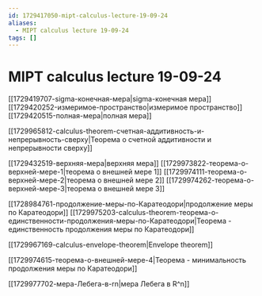 ```yaml
---
id: 1729417050-mipt-calculus-lecture-19-09-24
aliases:
  - MIPT calculus lecture 19-09-24
tags: []
---
```


# MIPT calculus lecture 19-09-24
[[1729419707-sigma-конечная-мера|sigma-конечная мера]]
[[1729420252-измеримое-пространство|измеримое пространство]]
[[1729420515-полная-мера|полная мера]]

[[1729965812-calculus-theorem-счетная-аддитивность-и-непрерывность-сверху|Теорема о счетной аддитивности и непрерывности сверху]]

[[1729432519-верхняя-мера|верхняя мера]]
[[1729973822-теорема-о-верхней-мере-1|теорема о внешней мере 1]]
[[1729974111-теорема-о-верхней-мере-2|теорема о внешней мере 2]]
[[1729974262-теорема-о-верхней-мере-3|теорема о внешней мере 3]]

[[1728984761-продолжение-меры-по-Каратеодори|продолжение меры по Каратеодори]]
[[1729975203-calculus-theorem-теорема-о-единственности-продолжения-меры-по-Каратеодори|Теорема - единственность продолжения меры по Каратеодори]]

[[1729967169-calculus-envelope-theorem|Envelope theorem]]

[[1729974615-теорема-о-внешней-мере-4|Теорема - минимальность продолжения меры по Каратеодори]]

[[1729977702-мера-Лебега-в-rn|мера Лебега в R^n]]
